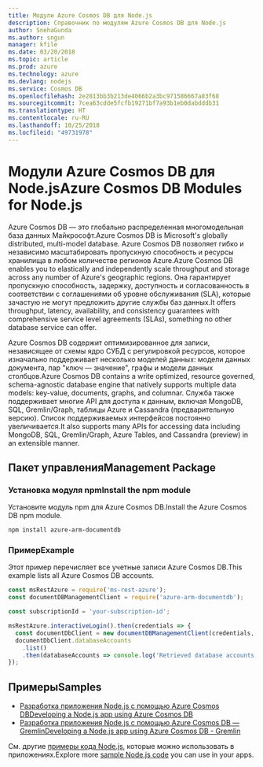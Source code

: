 ```yaml
---
title: Модули Azure Cosmos DB для Node.js
description: Справочник по модулям Azure Cosmos DB для Node.js
author: SnehaGunda
ms.author: sngun
manager: kfile
ms.date: 03/20/2018
ms.topic: article
ms.prod: azure
ms.technology: azure
ms.devlang: nodejs
ms.service: Cosmos DB
ms.openlocfilehash: 2e2813bb3b213de4066b2a3bc971586667a83f68
ms.sourcegitcommit: 7cea63cdde5fcfb19271bf7a93b1eb0dabdddb31
ms.translationtype: HT
ms.contentlocale: ru-RU
ms.lasthandoff: 10/25/2018
ms.locfileid: "49731978"
---
```

# <a name="azure-cosmos-db-modules-for-nodejs"></a><span data-ttu-id="a9b21-103">Модули Azure Cosmos DB для Node.js</span><span class="sxs-lookup"><span data-stu-id="a9b21-103">Azure Cosmos DB Modules for Node.js</span></span>

<span data-ttu-id="a9b21-104">Azure Cosmos DB — это глобально распределенная многомодельная база данных Майкрософт.</span><span class="sxs-lookup"><span data-stu-id="a9b21-104">Azure Cosmos DB is Microsoft's globally distributed, multi-model database.</span></span> <span data-ttu-id="a9b21-105">Azure Cosmos DB позволяет гибко и независимо масштабировать пропускную способность и ресурсы хранилища в любом количестве регионов Azure.</span><span class="sxs-lookup"><span data-stu-id="a9b21-105">Azure Cosmos DB enables you to elastically and independently scale throughput and storage across any number of Azure's geographic regions.</span></span> <span data-ttu-id="a9b21-106">Она гарантирует пропускную способность, задержку, доступность и согласованность в соответствии с соглашениями об уровне обслуживания (SLA), которые зачастую не могут предложить другие службы баз данных.</span><span class="sxs-lookup"><span data-stu-id="a9b21-106">It offers throughput, latency, availability, and consistency guarantees with comprehensive service level agreements (SLAs), something no other database service can offer.</span></span>

<span data-ttu-id="a9b21-107">Azure Cosmos DB содержит оптимизированное для записи, независящее от схемы ядро СУБД с регулировкой ресурсов, которое изначально поддерживает несколько моделей данных: модели данных документа, пар "ключ — значение", графы и модели данных столбцов.</span><span class="sxs-lookup"><span data-stu-id="a9b21-107">Azure Cosmos DB contains a write optimized, resource governed, schema-agnostic database engine that natively supports multiple data models: key-value, documents, graphs, and columnar.</span></span> <span data-ttu-id="a9b21-108">Служба также поддерживает многие API для доступа к данным, включая MongoDB, SQL, Gremlin/Graph, таблицы Azure и Cassandra (предварительную версию). Список поддерживаемых интерфейсов постоянно увеличивается.</span><span class="sxs-lookup"><span data-stu-id="a9b21-108">It also supports many APIs for accessing data including MongoDB, SQL, Gremlin/Graph, Azure Tables, and Cassandra (preview) in an extensible manner.</span></span>

## <a name="management-package"></a><span data-ttu-id="a9b21-109">Пакет управления</span><span class="sxs-lookup"><span data-stu-id="a9b21-109">Management Package</span></span>

### <a name="install-the-npm-module"></a><span data-ttu-id="a9b21-110">Установка модуля npm</span><span class="sxs-lookup"><span data-stu-id="a9b21-110">Install the npm module</span></span> 

<span data-ttu-id="a9b21-111">Установите модуль npm для Azure Cosmos DB.</span><span class="sxs-lookup"><span data-stu-id="a9b21-111">Install the Azure Cosmos DB npm module.</span></span>

```bash
npm install azure-arm-documentdb
```

### <a name="example"></a><span data-ttu-id="a9b21-112">Пример</span><span class="sxs-lookup"><span data-stu-id="a9b21-112">Example</span></span>

<span data-ttu-id="a9b21-113">Этот пример перечисляет все учетные записи Azure Cosmos DB.</span><span class="sxs-lookup"><span data-stu-id="a9b21-113">This example lists all Azure Cosmos DB accounts.</span></span>

```javascript
const msRestAzure = require('ms-rest-azure');
const documentDBManagementClient = require('azure-arm-documentdb');

const subscriptionId = 'your-subscription-id';

msRestAzure.interactiveLogin().then(credentials => {
  const documentDbClient = new documentDBManagementClient(credentials, subscriptionId);
  documentDbClient.databaseAccounts
    .list()
    .then(databaseAccounts => console.log('Retrieved database accounts: ', databaseAccounts));
});
```

## <a name="samples"></a><span data-ttu-id="a9b21-114">Примеры</span><span class="sxs-lookup"><span data-stu-id="a9b21-114">Samples</span></span>

* [<span data-ttu-id="a9b21-115">Разработка приложения Node.js с помощью Azure Cosmos DB</span><span class="sxs-lookup"><span data-stu-id="a9b21-115">Developing a Node.js app using Azure Cosmos DB</span></span>](https://azure.microsoft.com/resources/samples/azure-cosmos-db-documentdb-nodejs-getting-started/)
* [<span data-ttu-id="a9b21-116">Разработка приложения Node.js с помощью Azure Cosmos DB — Gremlin</span><span class="sxs-lookup"><span data-stu-id="a9b21-116">Developing a Node.js app using Azure Cosmos DB - Gremlin</span></span>](https://azure.microsoft.com/resources/samples/azure-cosmos-db-graph-nodejs-getting-started/)

<span data-ttu-id="a9b21-117">См. другие [примеры кода Node.js](https://azure.microsoft.com/resources/samples/?platform=nodejs), которые можно использовать в приложениях.</span><span class="sxs-lookup"><span data-stu-id="a9b21-117">Explore more [sample Node.js code](https://azure.microsoft.com/resources/samples/?platform=nodejs) you can use in your apps.</span></span>
